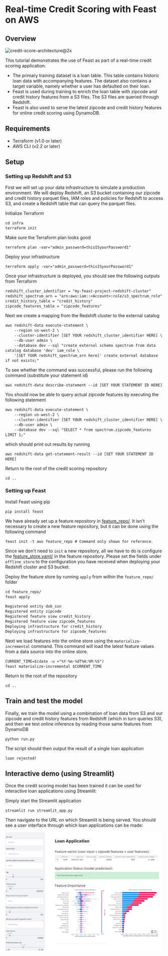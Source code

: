 # Real-time Credit Scoring with Feast on AWS

## Overview

![credit-score-architecture@2x](https://user-images.githubusercontent.com/6728866/132927464-5c9e9e05-538c-48c5-bc16-94a6d9d7e57b.jpg)

This tutorial demonstrates the use of Feast as part of a real-time credit scoring application.
* The primary training dataset is a loan table. This table contains historic loan data with accompanying features. The dataset also contains a target variable, namely whether a user has defaulted on their loan.
* Feast is used during training to enrich the loan table with zipcode and credit history features from a S3 files. The S3 files are queried through Redshift.
* Feast is also used to serve the latest zipcode and credit history features for online credit scoring using DynamoDB.

## Requirements

* Terraform (v1.0 or later)
* AWS CLI (v2.2 or later)

## Setup

### Setting up Redshift and S3

First we will set up your data infrastructure to simulate a production environment. We will deploy Redshift, an S3 
bucket containing our zipcode and credit history parquet files, IAM roles and policies for Redshift to access S3, and create a 
Redshift table that can query the parquet files. 

Initialize Terraform
```
cd infra
terraform init
```

Make sure the Terraform plan looks good
```
terraform plan -var="admin_password=thisISyourPassword1"
```

Deploy your infrastructure
```
terraform apply -var="admin_password=thisISyourPassword1"
```

Once your infrastructure is deployed, you should see the following outputs from Terraform
```
redshift_cluster_identifier = "my-feast-project-redshift-cluster"
redshift_spectrum_arn = "arn:aws:iam::<Account>:role/s3_spectrum_role"
credit_history_table = "credit_history"
zipcode_features_table = "zipcode_features"
```

Next we create a mapping from the Redshift cluster to the external catalog
```
aws redshift-data execute-statement \
    --region us-west-2 \
    --cluster-identifier [SET YOUR redshift_cluster_identifier HERE] \
    --db-user admin \
    --database dev --sql "create external schema spectrum from data catalog database 'dev' iam_role \
    '[SET YOUR redshift_spectrum_arn here]' create external database if not exists;"
```

To see whether the command was successful, please run the following command (substitute your statement id)
```
aws redshift-data describe-statement --id [SET YOUR STATEMENT ID HERE]
``` 

You should now be able to query actual zipcode features by executing the following statement
```
aws redshift-data execute-statement \
    --region us-west-2 \
    --cluster-identifier [SET YOUR redshift_cluster_identifier HERE] \
    --db-user admin \
    --database dev --sql "SELECT * from spectrum.zipcode_features LIMIT 1;"
```
which should print out results by running
```
aws redshift-data get-statement-result --id [SET YOUR STATEMENT ID HERE]
```

Return to the root of the credit scoring repository
```
cd ..
```

### Setting up Feast

Install Feast using pip

```
pip install feast
```

We have already set up a feature repository in [feature_repo/](feature_repo/). It isn't necessary to create a new
feature repository, but it can be done using the following command
```
feast init -t aws feature_repo # Command only shown for reference.
```

Since we don't need to `init` a new repository, all we have to do is configure the 
[feature_store.yaml/](feature_repo/feature_store.yaml) in the feature repository. Please set the fields under
`offline_store` to the configuration you have received when deploying your Redshift cluster and S3 bucket.

Deploy the feature store by running `apply` from within the `feature_repo/` folder
```
cd feature_repo/
feast apply
```
```
Registered entity dob_ssn
Registered entity zipcode
Registered feature view credit_history
Registered feature view zipcode_features
Deploying infrastructure for credit_history
Deploying infrastructure for zipcode_features
```

Next we load features into the online store using the `materialize-incremental` command. This command will load the
latest feature values from a data source into the online store.

```
CURRENT_TIME=$(date -u +"%Y-%m-%dT%H:%M:%S")
feast materialize-incremental $CURRENT_TIME
```

Return to the root of the repository
```
cd ..
```

## Train and test the model

Finally, we train the model using a combination of loan data from S3 and our zipcode and credit history features from Redshift
(which in turn queries S3), and then we test online inference by reading those same features from DynamoDB 

```
python run.py
```
The script should then output the result of a single loan application
```
loan rejected!
```

## Interactive demo (using Streamlit)

Once the credit scoring model has been trained it can be used for interactive loan applications using Streamlit:

Simply start the Streamlit application
```
streamlit run streamlit_app.py
```
Then navigate to the URL on which Streamlit is being served. You should see a user interface through which loan applications can be made:

![Streamlit Loan Application](streamlit.png)

